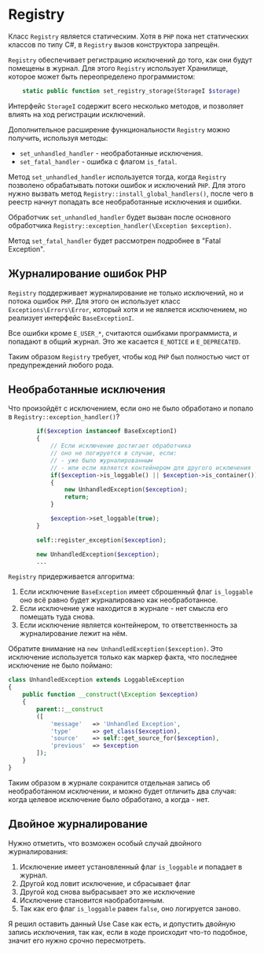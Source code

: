 # Registry

Класс `Registry` является статическим. Хотя в `PHP` пока нет статических классов по типу C#, в `Registry` вызов конструктора запрещён.

`Registry` обеспечивает регистрацию исключений до того, как они будут помещены в журнал. Для этого `Registry` использует Хранилище, которое может быть переопределено программистом:

```php
    static public function set_registry_storage(StorageI $storage)
```

Интерфейс `StorageI` содержит всего несколько методов, и позволяет влиять на ход регистрации исключений.

Дополнительное расширение функциональности `Registry` можно получить, используя методы:

- `set_unhandled_handler` - необработанные исключения.
- `set_fatal_handler`     - ошибка с флагом `is_fatal`.

Метод `set_unhandled_handler` используется тогда, когда `Registry` позволено обрабатывать потоки ошибок и исключений `PHP`. Для этого нужно вызвать метод `Registry::install_global_handlers()`, после чего в реестр начнут попадать все необработанные исключения и ошибки.

Обработчик `set_unhandled_handler` будет вызван после основного обработчика `Registry::exception_handler(\Exception $exception)`.

Метод `set_fatal_handler` будет рассмотрен подробнее в "Fatal Exception".

## Журналирование ошибок PHP

`Registry` поддерживает журналирование не только исключений, но и потока ошибок `PHP`. Для этого он использует класс `Exceptions\Errors\Error`, который хотя и не является исключением, но реализует интерфейс `BaseExceptionI`.

Все ошибки кроме `E_USER_*`, считаются ошибками программиста, и попадают в общий журнал. Это же касается `E_NOTICE` и `E_DEPRECATED`. 

Таким образом `Registry` требует, чтобы код `PHP` был полностью чист от предупреждений любого рода.

## Необработанные исключения

Что произойдёт с исключением, если оно не было обработано и попало в `Registry::exception_handler()`? 

```php
        if($exception instanceof BaseExceptionI)
        {
            // Если исключение достигает обработчика
            // оно не логируется в случае, если:
            // - уже было журналированным
            // - или если является контейнером для другого исключения
            if($exception->is_loggable() || $exception->is_container())
            {
                new UnhandledException($exception);
                return;
            }

            $exception->set_loggable(true);
        }

        self::register_exception($exception);

        new UnhandledException($exception);
        ...
```

`Registry` придерживается алгоритма:

1. Если исключение `BaseException` имеет сброшенный флаг `is_loggable` оно всё равно будет журналировано как необработанное.
2. Если исключение уже находится в журнале - нет смысла его помещать туда снова.
3. Если исключение является контейнером, то ответственность за журналирование лежит на нём.

Обратите внимание на `new UnhandledException($exception)`. Это исключение используется только как маркер факта, что последнее исключение не было поймано:

```php
class UnhandledException extends LoggableException
{
    public function __construct(\Exception $exception)
    {
        parent::__construct
        ([
            'message'   => 'Unhandled Exception',
            'type'      => get_class($exception),
            'source'    => self::get_source_for($exception),
            'previous'  => $exception
        ]);
    }
}
```

Таким образом в журнале сохранится отдельная запись об необработанном исключении, и можно будет отличить два случая: когда целевое исключение было обработано, а когда - нет.

## Двойное журналирование

Нужно отметить, что возможен особый случай двойного журналирования:

1. Исключение имеет установленный флаг `is_loggable` и попадает в журнал.
2. Другой код ловит исключение, и сбрасывает флаг
3. Другой код снова выбрасывает это же исключение
4. Исключение становится наобработанным.
5. Так как его флаг `is_loggable` равен `false`, оно логируется заново.

Я решил оставить данный Use Case как есть, и допустить двойную запись исключения, так как, если в коде происходит что-то подобное, значит его нужно срочно пересмотреть.
